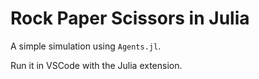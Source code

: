 # Rock Paper Scissors in Julia

A simple simulation using `Agents.jl`.

Run it in VSCode with the Julia extension.